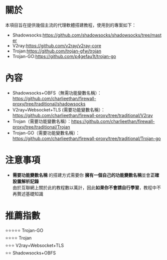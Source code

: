 # 關於
本項目旨在提供幾個主流的代理軟體搭建教程，使用到的專案如下：    
- Shadowsocks:https://github.com/shadowsocks/shadowsocks/tree/master    
- V2ray:https://github.com/v2ray/v2ray-core     
- Trojan:https://github.com/trojan-gfw/trojan     
- Trojan-GO:https://github.com/p4gefau1t/trojan-go  
# 內容
- Shadowsocks+OBFS（無需功能變數名稱）：   
https://github.com/charlieethan/firewall-proxy/tree/traditional/shadowsocks     
- V2ray+Websocket+TLS (需要功能變數名稱）：   
https://github.com/charlieethan/firewall-proxy/tree/traditional/V2ray        
- Trojan（需要功能變數名稱）：https://github.com/charlieethan/firewall-proxy/tree/traditional/Trojan         
- Trojan-GO（需要功能變數名稱）：https://github.com/charlieethan/firewall-proxy/tree/traditional/Trojan-go     
# 注意事項
- **需要功能變數名稱** 的搭建方式需要你 **擁有一個自己的功能變數名稱**並會**正確設置解析記錄**     
由於互聯網上關於此的教程數以萬計，因此**如果你不會請自行學習**，教程中不再贅述基礎知識
# 推薦指數  
⭐⭐⭐⭐⭐ Trojan-GO       
⭐⭐⭐⭐ Trojan             
⭐⭐⭐ V2ray+Websocket+TLS       
⭐⭐ Shadowsocks+OBFS    
